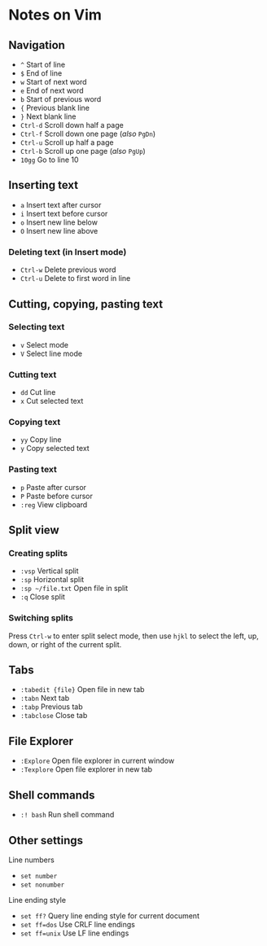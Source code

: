# Notes on Vim

## Navigation
*   `^` Start of line
*   `$` End of line
*   `w` Start of next word
*   `e` End of next word
*   `b` Start of previous word
*   `{` Previous blank line
*   `}` Next blank line
*   `Ctrl-d` Scroll down half a page
*   `Ctrl-f` Scroll down one page (*also* `PgDn`)
*   `Ctrl-u` Scroll up half a page
*   `Ctrl-b` Scroll up one page (*also* `PgUp`)
*   `10gg` Go to line 10

## Inserting text
*   `a` Insert text after cursor
*   `i` Insert text before cursor
*   `o` Insert new line below
*   `O` Insert new line above

### Deleting text (in Insert mode)
*   `Ctrl-w` Delete previous word
*   `Ctrl-u` Delete to first word in line

## Cutting, copying, pasting text
### Selecting text
*   `v` Select mode
*   `V` Select line mode

### Cutting text
*   `dd` Cut line
*   `x` Cut selected text

### Copying text
*   `yy` Copy line
*   `y` Copy selected text

### Pasting text
*   `p` Paste after cursor
*   `P` Paste before cursor
*   `:reg` View clipboard

## Split view
### Creating splits
*   `:vsp` Vertical split
*   `:sp` Horizontal split
*   `:sp ~/file.txt` Open file in split
*   `:q` Close split

### Switching splits
Press `Ctrl-w` to enter split select mode, then use `hjkl` to select the left,
up, down, or right of the current split.

## Tabs
*   `:tabedit {file}` Open file in new tab
*   `:tabn` Next tab
*   `:tabp` Previous tab
*   `:tabclose` Close tab

## File Explorer
*   `:Explore` Open file explorer in current window
*   `:Texplore` Open file explorer in new tab

## Shell commands
*   `:! bash` Run shell command 

## Other settings
Line numbers
* `set number`
* `set nonumber`

Line ending style
* `set ff?` Query line ending style for current document
* `set ff=dos` Use CRLF line endings
* `set ff=unix` Use LF line endings
